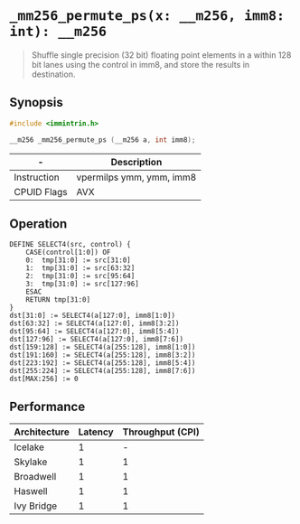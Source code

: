 `_mm256_permute_ps(x: __m256, imm8: int): __m256`
=================================================

> Shuffle single precision (32 bit) floating point elements in a within 128 bit lanes using the control in imm8, and store the results in destination.

## Synopsis

```c
#include <immintrin.h>

__m256 _mm256_permute_ps (__m256 a, int imm8);
```

| -           | Description              |
| ----------- | ------------------------ |
| Instruction | vpermilps ymm, ymm, imm8 |
| CPUID Flags | AVX                      |

## Operation

```
DEFINE SELECT4(src, control) {
	CASE(control[1:0]) OF
	0:	tmp[31:0] := src[31:0]
	1:	tmp[31:0] := src[63:32]
	2:	tmp[31:0] := src[95:64]
	3:	tmp[31:0] := src[127:96]
	ESAC
	RETURN tmp[31:0]
}
dst[31:0] := SELECT4(a[127:0], imm8[1:0])
dst[63:32] := SELECT4(a[127:0], imm8[3:2])
dst[95:64] := SELECT4(a[127:0], imm8[5:4])
dst[127:96] := SELECT4(a[127:0], imm8[7:6])
dst[159:128] := SELECT4(a[255:128], imm8[1:0])
dst[191:160] := SELECT4(a[255:128], imm8[3:2])
dst[223:192] := SELECT4(a[255:128], imm8[5:4])
dst[255:224] := SELECT4(a[255:128], imm8[7:6])
dst[MAX:256] := 0
```

## Performance

| Architecture | Latency | Throughput (CPI) |
| ------------ | ------- | ---------------- |
| Icelake      | 1       | -                |
| Skylake      | 1       | 1                |
| Broadwell    | 1       | 1                |
| Haswell      | 1       | 1                |
| Ivy Bridge   | 1       | 1                |
